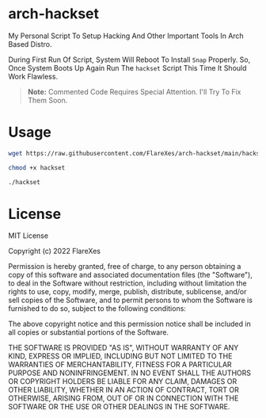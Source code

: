 # arch-hackset
My Personal Script To Setup Hacking And Other Important Tools In Arch Based Distro.

During First Run Of Script, System Will Reboot To Install `Snap` Properly. So, Once System Boots Up Again Run The `hackset` Script This Time It Should Work Flawless.


> **Note:** Commented Code Requires Special Attention. I'll Try To Fix Them Soon.

# Usage
```bash
wget https://raw.githubusercontent.com/FlareXes/arch-hackset/main/hackset

chmod +x hackset

./hackset
```


# License
MIT License

Copyright (c) 2022 FlareXes

Permission is hereby granted, free of charge, to any person obtaining a copy
of this software and associated documentation files (the "Software"), to deal
in the Software without restriction, including without limitation the rights
to use, copy, modify, merge, publish, distribute, sublicense, and/or sell
copies of the Software, and to permit persons to whom the Software is
furnished to do so, subject to the following conditions:

The above copyright notice and this permission notice shall be included in all
copies or substantial portions of the Software.

THE SOFTWARE IS PROVIDED "AS IS", WITHOUT WARRANTY OF ANY KIND, EXPRESS OR
IMPLIED, INCLUDING BUT NOT LIMITED TO THE WARRANTIES OF MERCHANTABILITY,
FITNESS FOR A PARTICULAR PURPOSE AND NONINFRINGEMENT. IN NO EVENT SHALL THE
AUTHORS OR COPYRIGHT HOLDERS BE LIABLE FOR ANY CLAIM, DAMAGES OR OTHER
LIABILITY, WHETHER IN AN ACTION OF CONTRACT, TORT OR OTHERWISE, ARISING FROM,
OUT OF OR IN CONNECTION WITH THE SOFTWARE OR THE USE OR OTHER DEALINGS IN THE
SOFTWARE.
